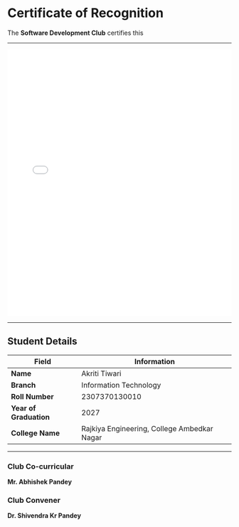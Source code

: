 # Certificate of Recognition

The **Software Development Club** certifies this

---
<embed src="../Assets/recabn202506.pdf" type="application/pdf" width="100%" height="600px" />

---
## Student Details

| Field               | Information              |
|---------------------|---------------------------|
| **Name**            | Akriti Tiwari             |
| **Branch**          | Information Technology    |
| **Roll Number**     | 2307370130010             |
| **Year of Graduation** | 2027                  |
| **College Name**    |Rajkiya Engineering, College Ambedkar Nagar|

---

### Club Co-curricular 
**Mr. Abhishek Pandey**

### Club Convener  
**Dr. Shivendra Kr Pandey**
